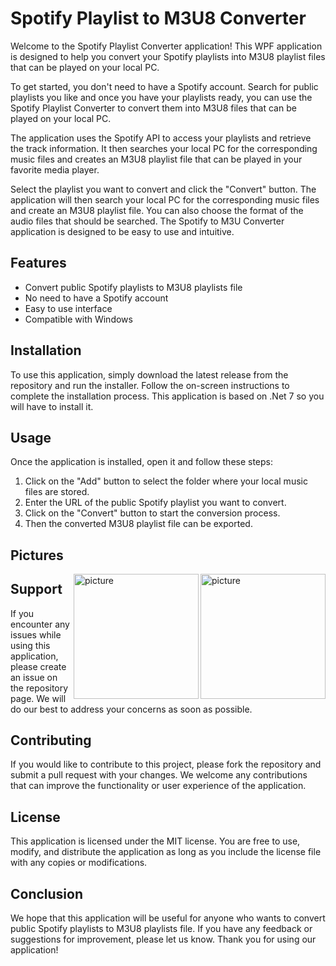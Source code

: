 ﻿# Spotify Playlist to M3U8 Converter

Welcome to the Spotify Playlist Converter application! This WPF application is designed to help you convert your Spotify playlists into M3U8 playlist files that can be played on your local PC.

To get started, you don't need to have a Spotify account. Search for public playlists you like and once you have your playlists ready, you can use the Spotify Playlist Converter to convert them into M3U8 files that can be played on your local PC.

The application uses the Spotify API to access your playlists and retrieve the track information. It then searches your local PC for the corresponding music files and creates an M3U8 playlist file that can be played in your favorite media player.

Select the playlist you want to convert and click the "Convert" button. The application will then search your local PC for the corresponding music files and create an M3U8 playlist file. You can also choose the format of the audio files that should be searched.
The Spotify to M3U Converter application is designed to be easy to use and intuitive.

## Features

- Convert public Spotify playlists to M3U8 playlists file
- No need to have a Spotify account
- Easy to use interface
- Compatible with Windows

## Installation

To use this application, simply download the latest release from the repository and run the installer. Follow the on-screen instructions to complete the installation process. This application is based on .Net 7 so you will have to install it.

## Usage

Once the application is installed, open it and follow these steps:

1. Click on the "Add" button to select the folder where your local music files are stored.
2. Enter the URL of the public Spotify playlist you want to convert.
3. Click on the "Convert" button to start the conversion process.
4. Then the converted M3U8 playlist file can be exported.

## Pictures

<img align="right" src="https://github.com/TypNull/SpotifyToM3U/assets/136082098/3a30fcd0-f753-404e-af1b-4f7c22542257" alt="picture" width="200"/>

<img align="right" src="https://github.com/TypNull/SpotifyToM3U/assets/136082098/7e874877-8d41-4264-9225-70ec8ed6f721" alt="picture" width="200"/>

## Support

If you encounter any issues while using this application, please create an issue on the repository page. We will do our best to address your concerns as soon as possible.

## Contributing

If you would like to contribute to this project, please fork the repository and submit a pull request with your changes. We welcome any contributions that can improve the functionality or user experience of the application.

## License

This application is licensed under the MIT license. You are free to use, modify, and distribute the application as long as you include the license file with any copies or modifications.

## Conclusion

We hope that this application will be useful for anyone who wants to convert public Spotify playlists to M3U8 playlists file. If you have any feedback or suggestions for improvement, please let us know. Thank you for using our application!